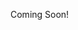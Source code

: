 Coming Soon!

<!--

- meat as objects of lust:
- meat as meat reproduction: 
- meat as mortality: 
- meat as food: 
- meat as muscle as labor:
- meat as brains:
- meat as pain:
- meat as medical object:
- meat as strangers/others ("you are traffic"):
- meat as violence:
- meat as pets/companions:
- meat as art subject:
- meat as a literal physical object ("something to be stacked by a butcher"):
- meat as myth ("jesus as FLESH"):
- meat as sacrifice (human/animal sacrifice and casualties of war):
- meat as communication (body language and sign language):
- meat as objects of status (pop stars):

- talk about how meat's nutrients get absorbed into the soil

- children and ghosts would be good characters

- mechanics of bodies
  - meat that sees
  - meat that thinks
  - meat that feels
  - meat that tastes
  - meat that talks
  - meat that swims
  - meat that breathes
  - meat that beats

- college dorm
  - ""Dormitory" is derived from the French "dormir". And wherever there's sleeping, there's a whole lot of fucking. And Beth's back fucking hurt. And Paul's cock was getting limp.
  - This arc is about meat's reproduction and death.
    - It's "meat" as looking at women like objects.
  - Surprise! It's actually nursing home!
    - The "classes" they were going to were pottery and jazzercize.

- prison
  - An inmate is trying to escape prison without revealing that he's actually a super-genius.
  - Surprise! It's actually a pound where they're doing intelligence experiments on dogs.
  - This arc is about meat's utility and intelligence properties.
    - It's "meat" as using animals as pets, transportation, farming, food, and experimentation.

- TODO
  - I wanted to do a double-twist where you start to think it's a crazy person in an asylum who thinks it's a governmental experiment facility. But it's actually a sane person and it is a experimental facility. It's just that he's the only non-homeless person there. And they're making super soldiers like Captain America (meat as strength/labor/violence).
  - This arc is about money, work, hunger, and value.
    - It's the "meat" as stepping over homeless people on the sidewalk.

- the knot: how all the stories come together
  - 

All three arcs communicate that all meat is worthwhile and should be respected: animals, homeless, etc., i.e. don't waste meat.

---

- Samson's arc
  - Samson must overcome the weight of his own intelligence to find happiness. He was a happy dog when he didn't know anything. Now he's smarter than most humans and he views them as animals -- he learns to understand the animal/human relationship. "Man's best friend" vs. "Man's worst enemy". He would make a good super-villian for the story.
- Nancy's arc
  - Nancy used to be a dancer. In her story, she must learn to let go of her beauty and embrace the return to the soil. Her story starts out with a vampire/werewolf dilemma where she can't decide if she wants the "good boy" who is one of her peers or the "bad boy" pastor. After she dies, tell her life story (maybe she's Camille's mother?). Maybe she lived on a farm (animals as meat) and wanted to be famous (object of desire) and live in the city (small apartments as "coops") but her parents were conservative Christians, which is why she in so interested in Michael?
- Michael's arc
  - Michael is a SDA pastor. In his arc, he fights his "desires of the flesh" and eventually accepts that he is 100% meat and 0% soul. He first must overcome SDA vegetarianism, and then women as pastors (Nancy challenges him, and makes him unsure that women are unworthy of pastoral duties), and then his own desires of the flesh (fellatio from Nancy while visiting the nursing home), and then wrestle with Jesus as Flesh (Nancy dies). Nancy dies holding her breath while sucking the pastor's dick, and fucking her lifeless skull "feels amazing" until he realizes what happens; this forces him to accept sex and death all at the same time.
- Camille's arc
  - In Camille's arc, she must overcome her own weakness (monetary, physical, and emotional) and then realize not to exercise dominion after she finds limitless strength. Camille made a fortune as a biochemist by fixing all the problems with lab-grown meat. Before her magnum-opus research was finished, the meat industry started sending hitmen after her to prevent it from being published. She decided to hide in a psych-ward for a while (HIPPA makes you unsearchable), and now they won't let her out because they think she's crazy. They ship her off to a government testing facility to make super soldiers, where she meets Samson and devises an escape. It would be really cool if she fixes the super-soldier formula and injects it into herself and Samson to defeat the guards and escape. Now Samson is an absolute monster of a dog, and would serve well as a final villian. It would be even cooler if what stopped Samson and Camille from taking over the world was a conversation with the depressed pastor, where he convinces them that ambition is worthless, and taking over the world (etc.) is just not worth it.

---

TODO: we need to develop camille's father more
TODO: at some point, Camille needs to find her mother again
TODO: how to develop and humanize EVERYBODY in the story? no villians

TODO: michael's plot?

TODO: rewrite the story beats from scratch a few more times

TODO: the ending is pretty unsatisfying so far

TODO: nancy: meat as beauty
TODO: samson: meat as intelligence
TODO: camille: meat as strength
TODO: michael: meat as physics

TODO: michael: abandons vegetarianism because it's just lab-grown meat. and then women can be pastors because we're made of the same meat. and fucking is just slapping meat. and jesus was just a meat myth. and then nihilism because everything is the same old meat.

TODO: consider making michael a childhood friend of camille. he always thought camille's mom was hot.

TODO: this story desparately needs some cannibalism!! maybe make a side-effect of the super-serum a desire for human flesh?

TODO: the older man boning nancy should be super charming and charismatic

TODO:  Samson learns to be the master of his own mind by not "feeding it". He takes control of his awareness by tuning into his insticts rather than overanalyzing everything as he did in the past.

Chronological story beats:
- TODO: We need some hunting incident or butchery for Nancy to experience meat and guts as a non-issue.
- She falls in love with a boy from town. He can't flee with her to California because ______ (maybe his family is poor and he needs to help support them?).
- After seeing how beautiful one of the family horses erupts out of its cage, she too runs off to California to pursue her a career of dancing.
- She's only 17 (she lies about her age), and has no money, and homeless. She dances on the street for cash. As a homeless street performer, you experience a weird mix of being watched, being seen, and being ignored. She also notices that the apartments seem like chicken coops.
- An older man notices her, and she starts fucking him for food and rent. He treats her well, and overall, the whole situation makes her feel like a cow putting her body to good use.
- While he works in the day, she pursues her dancing career. She finds that she can't move up the career ladder without fucking agents/managers/etc. She wants them to use her body for money, but not USE her body for money. The older gentleman makes her feel like a horse/companion, but the men in the dance industry make her feel like prey/food. Her career is halted because she refuses to prostitute her body outside her own terms.
- She writes letters to her lover back home. He comes out and surprises her with a visit to the address he's been sending letters to. They bone while the man is away from his work trip. When the man comes home, the lover finds out about the arrangement, and leaves furiously.
- Her lover gets her pregnant, and the older man stops fucking her while continuing to care for her. 
- The older man dies and leaves a small fortune for her. She tells her lover that she's pregnant and that the old man left her some money.
- Her baby is born very prematurely, and she names her Camille. 
- He comes back out to Cali to help be a parent. But she slowly discovers that he's using her for her money and for her body, and kicks him out.
- Camille is weak and sickly, but a little genius, and Nancy encourages her to skip grades and participate in mathematics competitions.
- While Camille is at school, Nancy starts pursuing her dance career again. Because she's doing it for fun now, and is an empowered woman, she actually starts gaining some traction, but she falls and injures her knees.
- Nancy and Camille move back to the farm in the midwest to be with the family. Nancy needs help taking care of Camille while she's in a wheelchair for a while. Being on the farm is what makes Camille fall in love with biology and ultimately pursue a career in meat research.
- Camille's father comes around often trying to see Camille, but Nancy wants none of it. At some point, he attempts to kidnap her and she shoots and kills him with a shotgun (tie this into her hunting experiences as a child). Maybe she injures Camille with a stray bullet? Camille collects crime-scene evidence, (DNA and stuff) which she uses to prove her mother's innocence once DNA technology becomes viable (40 years later).
- Nancy gets wrongly convicted of murder, and is sentenced to life in prison.
- Camille drops out of school and spends years caring for her grandparents, tending to the farm, visiting her mom in prison, and pursuing independent experiments.
- At age 14, Camille anonymously starts publishing research on lab-grown meat production. The meat industry discovers who she is, and sends hitmen after her, who kill her grandparents in an attempt to kill her. She flees.
- She checks herself into a hospital for injuries (from the hitmen), and they ask her questions. She tells them that the meat industry is trying to kill her and they send her to a mental hospital.
- Samson awakes in a dirty cell, and he must not let the guards know anything is different. They occasionally come by and do incentives puzzles to test his intelligence. AKA they make the inmates do puzzles for better food. He purposely fails the tests.
- From the intelligence tests, Samson learns to understand English over the course of a few years.
- This particular mental hospital is filled with many "lost people" on the fringes of society. People with no family and no homes and no sanity. She discovers that she's trapped there, and they start experimenting on her. What's weird to her, is that everbody likes it there except her. All the patients are taken care of exceptionally well, and they're better off than they were back on the streets.
- Camille starts making friends with the experimenters, and helps them perfect the super-soldier serum. The researchers heal her chronic illnesses, and she becomes extremely strong and agile.
- Samson breaks out by undoing his muzzle and massacring all the examiners. He feels conflicted about acting as a beast rather than outsmarting them. On his way out, he notices Camille in a hallway. Note that the human patients are not put in cells like the animals.
- Camille is heartbroken that her only friends are dead. They were the only people she ever knew as friends.
- Samson is free, but he can't stop thinking about the little girl. He knew that they were both intelligent beasts confined against their will. He hatches a plan to break her out.
- Meanwhile, every day, Nancy dances in her prison cell, like a caged bird.
- Samson devises a plan to break Camille and everybody out of the facility.
- Samson successfully breaks Camille out of prison, but all of the inmates are killed. And most of the guards.
- To treat Samson's wounds, Camille administers the super-serum.
- Camille and Samson go into hiding. They discover that Samson killed her researcher friends, and she struggles with that resentment.
- Nancy is released early on parole. She goes from caged bird to empty nest.
- Samson is a loyal dog, and feels the need to continue helping Camille. They track down the meat mob assassins and take them out one-by-one.
- After years of planning, they finally kill the leader of the meat mob. Camille feels empty, beacuse she feels like it would've better to spend time researching (using her brain) than killing (using her body).
- Nancy is lonely, so she enters herself into a nursing home, and meets Michael.
- She and Michael start having conversations, where she's trying to convert him from Christianity. Eventually they start fucking. Nancy has been so lonely for so long, and their relationship is actually the only thing good she has going for her.
- Nancy dies while Michael is face-fucking her. This sends Michael into a depressive spiral.
- In his depression, Michael talks Samson and Camille out of their plot to overthrow the government. What's the point?


Nancy:
- charlie wants to use her for lust and greed
- parents want to use her for appearences
- older man wants to use her for companionship
- the agents want her for lust and greed
- camille wants her as a mommy
- michael wants her as a savior

Nancy:
- Ordinary World: Nancy lives on a farm with her conservative Christian parents. She dreams of being a dancer. She's secretly dating a boy in town named Charlie.
- Call to Adventure: 
- Refusal of the Call: She's not ready to leave Charlie and her parents yet -- everybody needs her body in this town.
- Meeting With the Mentor: 
- Crossing the First Threshold: She runs away to Los Angeles.
- Tests, Allies, Enemies: She lives on the streets, performing on the sidewalk. She is taken in by an older man, who she sleeps with. He teaches her to take care of her body, and he becomes a friend. She continues to write to Charlie back home.
- Approach: She tries to break into the dance industry, but the agents just want her body and she goes nowhere.
- Ordeal: The older man dies, and leaves Nancy money. Charlie comes back into the picture. Nancy realizes that Charlie is using her body and wealth. She kicks him out.
- Reward: In the past, everybody wanted to control her body. Now, Nancy gives her flesh (milk) and blood to Camille, and she feels great about it. She realizes that giving her body to Camille, and older man, and audiences (through dance) is amazing because it was HER choice and HER gift to others.
- The Road Back: Nancy starts dancing again, and even starts to become popular.
- Resurrection Hero: Nancy gets injured, and she moves back to her hometown with Camille. Charlie tries to kidnap Camille (because she's sickly and thinks she's being abused), and she kills him without hesitation. There was no record of dispute, or sign of struggle, so she goes to prison. She dances in the cell walls with no regret because SHE can choose how to use her body.
- Return With Elixir: Nancy is released from prison into a nursing home. Nancy passes on all her wisdom to Michael.

Camille:
- Ordinary World: Camille is sickly and spends lots of time reading. Her mom is sent to prison after killing her father, and she supports her grandparents. She publishes anonymous research on lab-grown meat. When the meat industry discovers who she is, they send assassins after her, killing her grandparents and injuring her. She checks herself into a hospital and tells them the story. They don't believe the story and send her to an experimental mental facility. She befriends the researchers who are working on a super-serum.
- Call to Adventure: The researchers ask if she'd like to help participate in the research.
- Refusal of the Call: She's believes she's too young and weak and sickly to help.
- Meeting With the Mentor:
- Crossing the First Threshold: After the researchers die, she tells the guards that she can save the project. She completes the serum on her own and injects it into herself, curing her chronic illnesses and giving her super strength and agility. TODO: What are the downsides of the serum? How do the downsides fit in with her arc?
- Tests, Allies, Enemies:
- Approach:
- Ordeal: 
- Reward:
- The Road Back:
- Resurrection Hero: 
- Return With Elixir:

Samson:
- Ordinary World: Samson awakens in a prison cell. Samson doesn't want to be a dumb dog anymore -- he wants to be free and unimprisoned. He wants to be his own owner. Samson watches the dumb dog across the cell from him. The dumb dog is stoked on life and is excited to receive treats whenever the researchers come around. When the opportunity arises, Samson escapes his cell by killing the researchers.
- Call to Adventure: On his way out of the facility, Samson sees a girl with the same intelligent eyes as his own, and feels compelled to save her.
- Refusal of the Call: 
- Meeting With the Mentor: 
- Crossing the First Threshold:
- Tests, Allies, Enemies:
- Approach:
- Ordeal:
- Reward:
- The Road Back:
- Resurrection Hero:
- Return With Elixir:

Michael:
- Ordinary World:
- Call to Adventure: 
- Refusal of the Call:
- Meeting With the Mentor:
- Crossing the First Threshold:
- Tests, Allies, Enemies:
- Approach:
- Ordeal:
- Reward:
- The Road Back:
- Resurrection Hero:
- Return With Elixir:

-->
